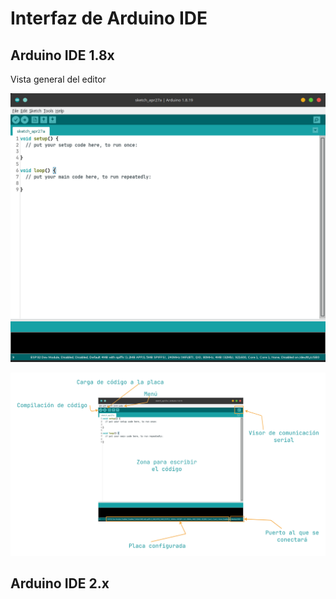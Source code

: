 # Interfaz de Arduino IDE

## Arduino IDE 1.8x

Vista general del editor

![](./assets/editor_general_1_8x.png)

![](./assets/editor_general_1_8.png)

## Arduino IDE 2.x


